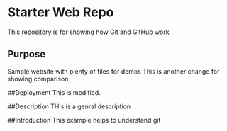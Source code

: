 # Starter Web Repo

This repository is for showing how Git and GitHub work

## Purpose

Sample website with plenty of files for demos
This is another change for showing comparison

##Deployment
This is modified.

##Description
THis is a genral description

##Introduction
This example helps to understand git